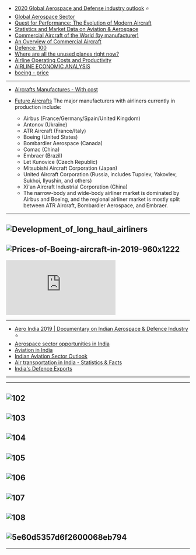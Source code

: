 
- [2020 Global Aerospace and Defense industry outlook](https://www2.deloitte.com/global/en/pages/manufacturing/articles/global-a-and-d-outlook.html) :star:
- [Global Aerospace Sector](https://static1.squarespace.com/static/59cabd3ea803bb54d1fa5edf/t/5b046eb8f950b75de24cb126/1527017151803/AeroMktRprt_v3.pdf)
- [Quest for Performance: The Evolution of Modern Aircraft](https://www.hq.nasa.gov/office/pao/History/SP-468/contents.htm)
- [Statistics and Market Data on Aviation & Aerospace](https://www.statista.com/markets/419/topic/490/aviation/)
- [Commercial Aircraft of the World (by manufacturer)](https://www.airlines-inform.com/commercial-aircraft/)
- [An Overview of Commercial Aircraft](https://www.dvbbank.com/~/media/Files/D/dvbbank-corp/aviation/dvb-overview-of-commercial-aircraft-2017-2018.pdf)
- [Defence: 100 ](https://people.defensenews.com/top-100/)
- [Where are all the unused planes right now?](https://www.bbc.com/worklife/article/20200415-where-are-all-the-unused-planes-right-now)
- [Airline Operating Costs and Productivity](https://www.icao.int/MID/Documents/2017/Aviation%20Data%20and%20Analysis%20Seminar/PPT3%20-%20Airlines%20Operating%20costs%20and%20productivity.pdf)
- [AIRLINE ECONOMIC ANALYSIS](https://www.oliverwyman.com/content/dam/oliver-wyman/v2/publications/2018/January/Airline_Economic_Analysis_AEA_2017-18_web_FF.pdf)
- [boeing - price](https://www.aircraftcompare.com/manufacturers/boeing/)

-----------------

 - [Aircrafts Manufactures - With cost](https://www.aircraftcompare.com/manufacturer-categories/airplane/)
 - [Future Aircrafts](https://www.aircraftcompare.com/aircraft-categories/future/)
      The major manufacturers with airliners currently in production include:

      - Airbus (France/Germany/Spain/United Kingdom)
      - Antonov (Ukraine)
      - ATR Aircraft (France/Italy)
      - Boeing (United States)
      - Bombardier Aerospace (Canada)
      - Comac (China)
      - Embraer (Brazil)
      - Let Kunovice (Czech Republic)
      - Mitsubishi Aircraft Corporation (Japan)
      - United Aircraft Corporation (Russia, includes Tupolev, Yakovlev, Sukhoi, Ilyushin, and others)
      - Xi'an Aircraft Industrial Corporation (China)
      - The narrow-body and wide-body airliner market is dominated by Airbus and Boeing, and the regional airliner market is mostly split between ATR Aircraft, Bombardier Aerospace, and Embraer.
      
-------------
![Development_of_long_haul_airliners](https://upload.wikimedia.org/wikipedia/commons/0/0e/Development_of_long_haul_airliners.png)
----------
![Prices-of-Boeing-aircraft-in-2019-960x1222](https://www.aircraftcompare.com/wp-content/uploads/2019/04/Prices-of-Boeing-aircraft-in-2019-960x1222.png)
----------
![airbus](https://airbus-h.assetsadobe2.com/is/image/content/dam/corporate-topics/publications/backgrounders/Airbus-Commercial-Aircraft-list-prices-2018.pdf?wid=991&fit=fit,1&qlt=85,0)

-------
- [Aero India 2019 | Documentary on Indian Aerospace & Defence Industry](https://www.youtube.com/watch?v=4DGqU-TyA_A) :star:
- [Aerospace sector opportunities in India](https://www.youtube.com/watch?v=JIUqpgC9o_I)
- [Aviation in India](https://en.wikipedia.org/wiki/Aviation_in_India)
- [Indian Aviation Sector Outlook](https://www.investindia.gov.in/sector/aviation#:~:text=The%20Aviation%20sector%20in%20India,22%25%20of%20international%20passenger%20traffic.)
- [Air transportation in India - Statistics & Facts](https://www.statista.com/topics/3016/air-carrier-market-in-india/)
- [India's Defence Exports](https://www.youtube.com/watch?v=DDU2xpGQm3k)
--------
---------
![102](https://github.com/gopala-kr/Quantum-Dots/blob/master/10-Space-2.0/ad/102.jpg)
------
![103](https://github.com/gopala-kr/Quantum-Dots/blob/master/10-Space-2.0/ad/103.jpg)
------
![104](https://github.com/gopala-kr/Quantum-Dots/blob/master/10-Space-2.0/ad/104.jpg)
------
![105](https://github.com/gopala-kr/Quantum-Dots/blob/master/10-Space-2.0/ad/105.jpg)
------
![106](https://github.com/gopala-kr/Quantum-Dots/blob/master/10-Space-2.0/ad/106.jpg)
------
![107](https://github.com/gopala-kr/Quantum-Dots/blob/master/10-Space-2.0/ad/107.jpg)
------
![108](https://github.com/gopala-kr/Quantum-Dots/blob/master/10-Space-2.0/ad/108.jpg)
-----------
![5e60d5357d6f2600068eb794](https://specials-images.forbesimg.com/imageserve/5e60d5357d6f2600068eb794/960x0.jpg?fit=scale)
------------
-------------
